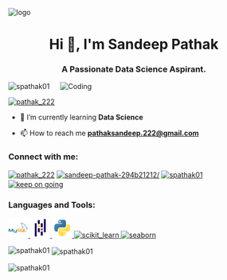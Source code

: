 ![logo](https://www.skillstrade.in/images/computer-application.jpg)

<h1 align="center">Hi 👋, I'm Sandeep Pathak</h1>
<h3 align="center">A Passionate Data Science Aspirant.</h3>

<img align="right" alt="Coding" width="400" src="https://cdn.dribbble.com/users/1162077/screenshots/3848914/programmer.gif">

<p align="left"> <img src="https://komarev.com/ghpvc/?username=spathak01&label=Profile%20views&color=0e75b6&style=flat" alt="spathak01" /> </p>

<p align="left"> <a href="https://twitter.com/pathak_222" target="blank"><img src="https://img.shields.io/twitter/follow/pathak_222?logo=twitter&style=for-the-badge" alt="pathak_222" /></a> </p>

- 🌱 I’m currently learning **Data Science**

- 📫 How to reach me **pathaksandeep.222@gmail.com**

<h3 align="left">Connect with me:</h3>
<p align="left">
<a href="https://twitter.com/pathak_222" target="blank"><img align="center" src="https://raw.githubusercontent.com/rahuldkjain/github-profile-readme-generator/master/src/images/icons/Social/twitter.svg" alt="pathak_222" height="30" width="40" /></a>
<a href="https://linkedin.com/in/sandeep-pathak-294b21212/" target="blank"><img align="center" src="https://raw.githubusercontent.com/rahuldkjain/github-profile-readme-generator/master/src/images/icons/Social/linked-in-alt.svg" alt="sandeep-pathak-294b21212/" height="30" width="40" /></a>
<a href="https://kaggle.com/spathak01" target="blank"><img align="center" src="https://raw.githubusercontent.com/rahuldkjain/github-profile-readme-generator/master/src/images/icons/Social/kaggle.svg" alt="spathak01" height="30" width="40" /></a>
<a href="https://www.youtube.com/c/keep on going" target="blank"><img align="center" src="https://raw.githubusercontent.com/rahuldkjain/github-profile-readme-generator/master/src/images/icons/Social/youtube.svg" alt="keep on going" height="30" width="40" /></a>
</p>

<h3 align="left">Languages and Tools:</h3>
<p align="left"> <a href="https://www.mysql.com/" target="_blank" rel="noreferrer"> <img src="https://raw.githubusercontent.com/devicons/devicon/master/icons/mysql/mysql-original-wordmark.svg" alt="mysql" width="40" height="40"/> </a> <a href="https://pandas.pydata.org/" target="_blank" rel="noreferrer"> <img src="https://raw.githubusercontent.com/devicons/devicon/2ae2a900d2f041da66e950e4d48052658d850630/icons/pandas/pandas-original.svg" alt="pandas" width="40" height="40"/> </a> <a href="https://www.python.org" target="_blank" rel="noreferrer"> <img src="https://raw.githubusercontent.com/devicons/devicon/master/icons/python/python-original.svg" alt="python" width="40" height="40"/> </a> <a href="https://scikit-learn.org/" target="_blank" rel="noreferrer"> <img src="https://upload.wikimedia.org/wikipedia/commons/0/05/Scikit_learn_logo_small.svg" alt="scikit_learn" width="40" height="40"/> </a> <a href="https://seaborn.pydata.org/" target="_blank" rel="noreferrer"> <img src="https://seaborn.pydata.org/_images/logo-mark-lightbg.svg" alt="seaborn" width="40" height="40"/> </a> </p>

<p><img align="left" src="https://github-readme-stats.vercel.app/api/top-langs?username=spathak01&show_icons=true&locale=en&layout=compact" alt="spathak01" /></p>

<p>&nbsp;<img align="center" src="https://github-readme-stats.vercel.app/api?username=spathak01&show_icons=true&locale=en" alt="spathak01" /></p>

<p><img align="center" src="https://github-readme-streak-stats.herokuapp.com/?user=spathak01&" alt="spathak01" /></p>
